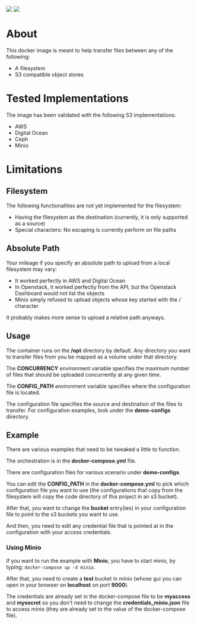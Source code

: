 ![](https://github.com/Ferlab-Ste-Justine/s3-transfer/workflows/Build/badge.svg)
![](https://github.com/Ferlab-Ste-Justine/s3-transfer/workflows/Publish%20Image%20Using%20Commit%20Hash/badge.svg)

# About

This docker image is meant to help transfer files between any of the following:
- A filesystem
- S3 compatible object stores

# Tested Implementations

The image has been validated with the following S3 implementations:
- AWS
- Digital Ocean
- Ceph
- Minio

# Limitations

## Filesystem

The following functionalities are not yet implemented for the filesystem:
- Having the filesystem as the destination (currently, it is only supported as a source)
- Special characters: No escaping is currently perform on file paths

## Absolute Path

Your mileage if you specify an absolute path to upload from a local filesystem may vary:

- It worked perfectly in AWS and Digital Ocean
- In Openstack, it worked perfectly from the API, but the Openstack Dashboard would not list the objects
- Minio simply refused to upload objects whose key started with the */* character

It probably makes more sense to upload a relative path anyways.

## Usage

The container runs on the **/opt** directory by default. Any directory you want to transfer files from you be mapped as a volume under that directory.

The **CONCURRENCY** environment variable specifies the maximum number of files that should be uploaded concurrently at any given time.

The **CONFIG_PATH** environment variable specifies where the configuration file is located.

The configuration file specifies the source and destination of the files to transfer. For configuration examples, look under the **demo-configs** directory.

## Example

There are various examples that need to be tweaked a little to function.

The orchestration is in the **docker-compose.yml** file.

There are configuration files for various scenario under **demo-configs**.

You can edit the **CONFIG_PATH** in the **docker-compose.yml** to pick which configuration file you want to use (the configurations that copy from the filesystem will copy the code directory of this project in an s3 bucket).

After that, you want to change the **bucket** entry(ies) in your configuration file to point to the s3 buckets you want to use.

And then, you need to edit any credential file that is pointed at in the configuration with your access credentials.

### Using Minio

If you want to run the example with **Minio**, you have to start minio, by typing: ```docker-compose up -d minio```. 

After that, you need to create a **test** bucket in minio (whose gui you can open in your browser on **localhost** on port **9000**). 

The credentials are already set in the docker-compose file to be **myaccess** and **mysecret** so you don't need to change the **credentials_minio.json** file to access minio (they are already set to the value of the docker-compose file).

